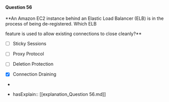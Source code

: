 #### Question  56


**An Amazon EC2 instance behind an Elastic Load Balancer (ELB) is in the process of being de-registered. Which ELB

feature is used to allow existing connections to close cleanly?**


- [ ] Sticky Sessions


- [ ] Proxy Protocol


- [ ] Deletion Protection


- [x] Connection Draining


*

- hasExplain:: [[explanation_Question  56.md]]
